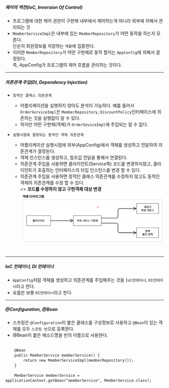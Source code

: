 ##### 제어의 역전(IoC, Inversion Of Control)
- 프로그램에 대한 제어 권한이 구현체 내부에서 제어하는게 아니라 외부에 의해서 관리되는 것
- `MemberServiceImpl`은 내부에 있는 `MemberRepository`가 어떤 동작을 하는지 모른다.  
단순히 회원정보를 저장하는 `역활`에 집중한다.
- 이러한 `MemberRepository`가 어떤 구현체로 동작 할지는 `AppConfig`에 의해서 결정된다.  
즉, AppConfig가 프로그램의 제어 흐름을 관리하는 것이다.
  
---

##### 의존관계 주입(DI, Dependency Injection)
- `정적인 클래스 의존관계`
  - 어플리케이션을 실행하지 않아도 분석이 가능하다. 예를 들어서 `OrderServiceImpl`은 
    `MemberRepository`, `DiscountPolicy`인터페이스에 의존하는 것을 실행없이 알 수 있다.
  - 하지만 어떤 구현체(객체)가 `OrderSeviceImpl`에 주입되는 알 수 없다.
  
- `실행시점에 결정되는 동적인 객체 의존관계`
  - 어플리케이션 실행시점에 외부(AppConfig)에서 객체를 생성하고 전달하여 의존관계가 결정된다.
  - 객체 인스턴스를 생성하고, 참조값 전달을 통해서 연결된다.
  - 의존관계 주입을 사용하면 클라이언트(Service쪽) 코드를 변경하지않고, 클라이언트가 호출하는 인터페이스의 타입 인스턴스를 변경 할 수 있다.
  - 의존관계 주입을 사용하면 정적인 클래스 의존관계를 수정하지 않고도 동적인 객체의 의존관계를 수정 할 수 있다.  
    => **코드를 수정하지 않고 구현객체 대상 변경**
  ![](.2021_06_17_images/DI.png)

#

---

##### IoC 컨테이너, DI 컨테이너
- `AppConfig`처럼 객체를 생성하고 의존관계를 주입해주는 것을 `IoC컨테이너`, `DI컨테이너`라고 한다.
- 요즘은 보통 `DI컨테이너`라고 한다.

---

##### @Configuration, @Bean
- 스프링은 `@Configuration`이 붙은 클래스를 구성정보로 사용하고 `@Bean`이 있는 객체를 모두 `스프링 빈`으로 등록한다.
- @Bean이 붙은 메소드명을 빈의 이름으로 사용한다.
```

    @Bean
    public MemberService memberService() {
        return new MemberServiceImpl(memberRepository());
    }
    
    MemberService memberService = applicationContext.getBean("memberService", MemberService.class);
```